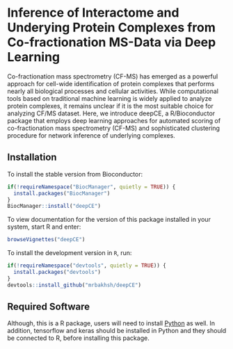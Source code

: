 # Inference of Interactome and Underying Protein Complexes from Co-fractionation MS-Data via Deep Learning
Co-fractionation mass spectrometry (CF-MS) has emerged as a powerful approach 
for cell-wide identification of protein complexes that performs nearly all
biological processes and cellular activities. While computational tools based 
on traditional machine learning is widely applied to analyze protein complexes, 
it remains unclear if it is the most suitable choice for analyzing CF/MS 
dataset. Here, we introduce deepCE, a R/Bioconductor package that employs deep 
learning approaches for automated scoring of co-fractionation mass spectrometry 
(CF-MS) and sophisticated clustering procedure for network inference of 
underlying complexes. 


## Installation
To install the stable version from Bioconductor:

```r
if(!requireNamespace("BiocManager", quietly = TRUE)) {
  install.packages("BiocManager") 
}
BiocManager::install("deepCE")
```
To view documentation for the version of this package installed in your system, 
start R and enter:

```r
browseVignettes("deepCE")
```

To install the development version in `R`, run:
  
```r
if(!requireNamespace("devtools", quietly = TRUE)) {
  install.packages("devtools") 
}
devtools::install_github("mrbakhsh/deepCE")
```

## Required Software
Although, this is a R package, users will need to 
install [Python](https://www.python.org/downloads/) as well. In addition, 
tensorflow and keras should be installed in Python and 
they should be connected to R, before installing this package.

